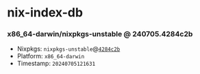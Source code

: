 # nix-index-db
### x86_64-darwin/nixpkgs-unstable @ 240705.4284c2b
- Nixpkgs: `nixpkgs-unstable`@[`4284c2b`](https://github.com/NixOS/nixpkgs/commit/4284c2b73c8bce4b46a6adf23e16d9e2ec8da4bb)
- Platform: `x86_64-darwin`
- Timestamp: `20240705121631`
